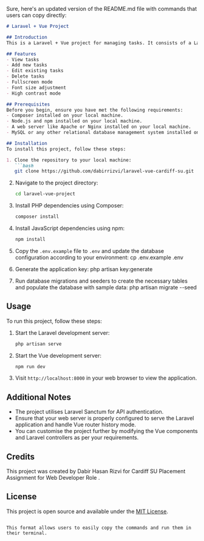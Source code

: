 Sure, here's an updated version of the README.md file with commands that users can copy directly:

```markdown
# Laravel + Vue Project

## Introduction
This is a Laravel + Vue project for managing tasks. It consists of a Laravel backend for handling API requests and a Vue.js frontend for the user interface.

## Features
- View tasks
- Add new tasks
- Edit existing tasks
- Delete tasks
- Fullscreen mode
- Font size adjustment
- High contrast mode

## Prerequisites
Before you begin, ensure you have met the following requirements:
- Composer installed on your local machine.
- Node.js and npm installed on your local machine.
- A web server like Apache or Nginx installed on your local machine.
- MySQL or any other relational database management system installed on your local machine.

## Installation
To install this project, follow these steps:

1. Clone the repository to your local machine:
   ```bash
   git clone https://github.com/dabirrizvi/laravel-vue-cardiff-su.git
   ```

2. Navigate to the project directory:
   ```bash
   cd laravel-vue-project
   ```

3. Install PHP dependencies using Composer:
   ```bash
   composer install
   ```

4. Install JavaScript dependencies using npm:
   ```bash
   npm install
   ```

5. Copy the `.env.example` file to `.env` and update the database configuration according to your environment: cp .env.example .env

6. Generate the application key: php artisan key:generate


7. Run database migrations and seeders to create the necessary tables and populate the database with sample data: php artisan migrate --seed


## Usage
To run this project, follow these steps:

1. Start the Laravel development server:
   ```bash
   php artisan serve
   ```

2. Start the Vue development server:
   ```bash
   npm run dev
   ```

3. Visit `http://localhost:8000` in your web browser to view the application.

## Additional Notes
- The project utilises Laravel Sanctum for API authentication.
- Ensure that your web server is properly configured to serve the Laravel application and handle Vue router history mode.
- You can customise the project further by modifying the Vue components and Laravel controllers as per your requirements.

## Credits
This project was created by Dabir Hasan Rizvi for Cardiff SU Placement Assignment for Web Developer Role .

## License
This project is open source and available under the [MIT License](https://opensource.org/licenses/MIT).
```

This format allows users to easily copy the commands and run them in their terminal.